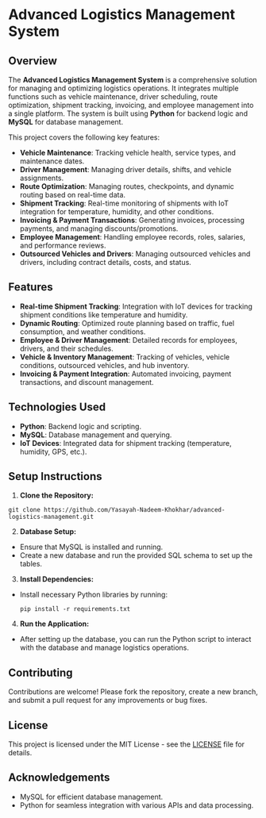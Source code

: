 # Advanced Logistics Management System

## Overview

The **Advanced Logistics Management System** is a comprehensive solution for managing and optimizing logistics operations. It integrates multiple functions such as vehicle maintenance, driver scheduling, route optimization, shipment tracking, invoicing, and employee management into a single platform. The system is built using **Python** for backend logic and **MySQL** for database management.

This project covers the following key features:

- **Vehicle Maintenance**: Tracking vehicle health, service types, and maintenance dates.
- **Driver Management**: Managing driver details, shifts, and vehicle assignments.
- **Route Optimization**: Managing routes, checkpoints, and dynamic routing based on real-time data.
- **Shipment Tracking**: Real-time monitoring of shipments with IoT integration for temperature, humidity, and other conditions.
- **Invoicing & Payment Transactions**: Generating invoices, processing payments, and managing discounts/promotions.
- **Employee Management**: Handling employee records, roles, salaries, and performance reviews.
- **Outsourced Vehicles and Drivers**: Managing outsourced vehicles and drivers, including contract details, costs, and status.

## Features

- **Real-time Shipment Tracking**: Integration with IoT devices for tracking shipment conditions like temperature and humidity.
- **Dynamic Routing**: Optimized route planning based on traffic, fuel consumption, and weather conditions.
- **Employee & Driver Management**: Detailed records for employees, drivers, and their schedules.
- **Vehicle & Inventory Management**: Tracking of vehicles, vehicle conditions, outsourced vehicles, and hub inventory.
- **Invoicing & Payment Integration**: Automated invoicing, payment transactions, and discount management.

## Technologies Used

- **Python**: Backend logic and scripting.
- **MySQL**: Database management and querying.
- **IoT Devices**: Integrated data for shipment tracking (temperature, humidity, GPS, etc.).

## Setup Instructions

1. **Clone the Repository:**
```
git clone https://github.com/Yasayah-Nadeem-Khokhar/advanced-logistics-management.git
```

2. **Database Setup:**
- Ensure that MySQL is installed and running.
- Create a new database and run the provided SQL schema to set up the tables.

3. **Install Dependencies:**
- Install necessary Python libraries by running:
  ```
  pip install -r requirements.txt
  ```

4. **Run the Application:**
- After setting up the database, you can run the Python script to interact with the database and manage logistics operations.

## Contributing

Contributions are welcome! Please fork the repository, create a new branch, and submit a pull request for any improvements or bug fixes.

## License

This project is licensed under the MIT License - see the [LICENSE](LICENSE) file for details.

## Acknowledgements

- MySQL for efficient database management.
- Python for seamless integration with various APIs and data processing.
